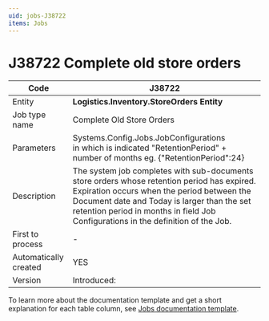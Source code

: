 ```yaml
---
uid: jobs-J38722
items: Jobs
---
```


# J38722 Complete old store orders

| Code                  | J38722                                                      |
| --------------------- | ------------------------------------------------------------|
| Entity                | **Logistics.Inventory.StoreOrders Entity**                  |
| Job type name         | Complete Old Store Orders                                   |
| Parameters            | Systems.Config.Jobs.JobConfigurations <br/> in which is indicated "RetentionPeriod" + number of months eg. {"RetentionPeriod":24} |
| Description           | The system job completes with sub-documents store orders whose retention period has expired. Expiration occurs when the period between the Document date and Today is larger than the set retention period in months in field Job Configurations in the definition of the Job.|
| First to process      | \-                                                          |
| Automatically created | YES                                                         |
| Version               | Introduced:                                                 |

To learn more about the documentation template and get a short explanation for each table column, see [Jobs documentation template](template.md).
